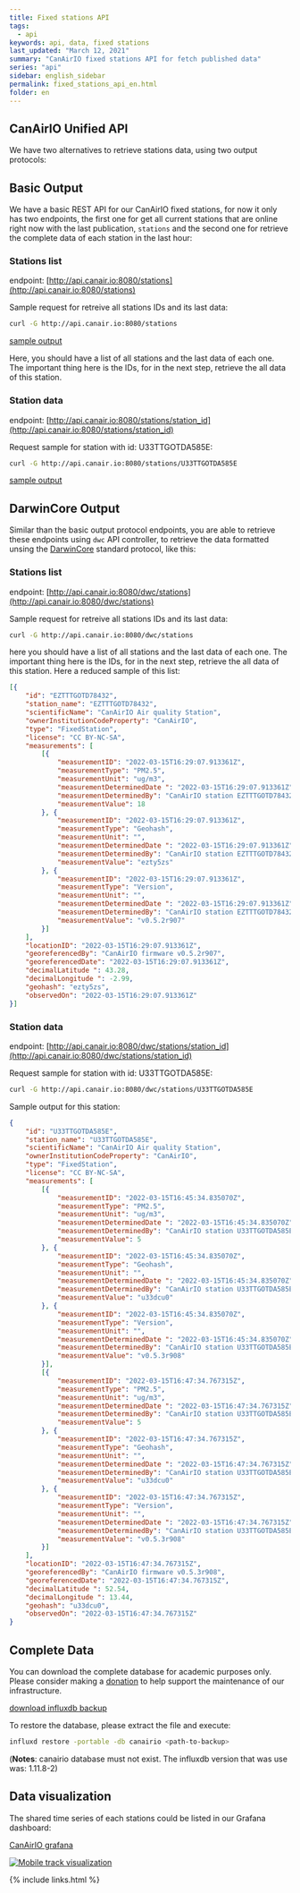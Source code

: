 ```yaml
---
title: Fixed stations API
tags:
  - api
keywords: api, data, fixed stations
last_updated: "March 12, 2021"
summary: "CanAirIO fixed stations API for fetch published data"
series: "api"
sidebar: english_sidebar
permalink: fixed_stations_api_en.html
folder: en
---
```


## CanAirIO Unified API

We have two alternatives to retrieve stations data, using two output protocols:

## Basic Output

We have a basic REST API for our CanAirIO fixed stations, for now it only has two endpoints, the first one for get all current stations that are online right now with the last publication, `stations` and the second one for retrieve the complete data of each station in the last hour:

### Stations list

endpoint: [http://api.canair.io:8080/stations](http://api.canair.io:8080/stations)

Sample request for retreive all stations IDs and its last data:

```bash
curl -G http://api.canair.io:8080/stations
```

[sample output](http://influxdb.canair.io:8080/data/api_stations_list_output_sample.json)

Here, you should have a list of all stations and the last data of each one. The important thing here is the IDs, for in the next step, retrieve the all data of this station.

### Station data

endpoint: [http://api.canair.io:8080/stations/station_id](http://api.canair.io:8080/stations/station_id)

Request sample for station with id: U33TTGOTDA585E:  

```bash
curl -G http://api.canair.io:8080/stations/U33TTGOTDA585E
```

[sample output](http://influxdb.canair.io:8080/data/api_station_output_sample.json)

## DarwinCore Output

Similar than the basic output protocol endpoints, you are able to retrieve these endpoints using `dwc` API controller, to retrieve the data formatted unsing the [DarwinCore](https://dwc.tdwg.org/terms/) standard protocol, like this:

### Stations list

endpoint: [http://api.canair.io:8080/dwc/stations](http://api.canair.io:8080/dwc/stations)

Sample request for retreive all stations IDs and its last data:

```bash
curl -G http://api.canair.io:8080/dwc/stations
```

here you should have a list of all stations and the last data of each one. The important thing here is the IDs, for in the next step, retrieve the all data of this station. Here a reduced sample of this list:

```json
[{
	"id": "EZTTTGOTD78432",
	"station_name": "EZTTTGOTD78432",
	"scientificName": "CanAirIO Air quality Station",
	"ownerInstitutionCodeProperty": "CanAirIO",
	"type": "FixedStation",
	"license": "CC BY-NC-SA",
	"measurements": [
		[{
			"measurementID": "2022-03-15T16:29:07.913361Z",
			"measurementType": "PM2.5",
			"measurementUnit": "ug/m3",
			"measurementDeterminedDate ": "2022-03-15T16:29:07.913361Z",
			"measurementDeterminedBy": "CanAirIO station EZTTTGOTD78432",
			"measurementValue": 18
		}, {
			"measurementID": "2022-03-15T16:29:07.913361Z",
			"measurementType": "Geohash",
			"measurementUnit": "",
			"measurementDeterminedDate ": "2022-03-15T16:29:07.913361Z",
			"measurementDeterminedBy": "CanAirIO station EZTTTGOTD78432",
			"measurementValue": "ezty5zs"
		}, {
			"measurementID": "2022-03-15T16:29:07.913361Z",
			"measurementType": "Version",
			"measurementUnit": "",
			"measurementDeterminedDate ": "2022-03-15T16:29:07.913361Z",
			"measurementDeterminedBy": "CanAirIO station EZTTTGOTD78432",
			"measurementValue": "v0.5.2r907"
		}]
	],
	"locationID": "2022-03-15T16:29:07.913361Z",
	"georeferencedBy": "CanAirIO firmware v0.5.2r907",
	"georeferencedDate": "2022-03-15T16:29:07.913361Z",
	"decimalLatitude ": 43.28,
	"decimalLongitude ": -2.99,
	"geohash": "ezty5zs",
	"observedOn": "2022-03-15T16:29:07.913361Z"
}]
```

### Station data

endpoint: [http://api.canair.io:8080/dwc/stations/station_id](http://api.canair.io:8080/dwc/stations/station_id)

Request sample for station with id: U33TTGOTDA585E:  

```bash
curl -G http://api.canair.io:8080/dwc/stations/U33TTGOTDA585E
```

Sample output for this station:

```json
{
	"id": "U33TTGOTDA585E",
	"station_name": "U33TTGOTDA585E",
	"scientificName": "CanAirIO Air quality Station",
	"ownerInstitutionCodeProperty": "CanAirIO",
	"type": "FixedStation",
	"license": "CC BY-NC-SA",
	"measurements": [
		[{
			"measurementID": "2022-03-15T16:45:34.835070Z",
			"measurementType": "PM2.5",
			"measurementUnit": "ug/m3",
			"measurementDeterminedDate ": "2022-03-15T16:45:34.835070Z",
			"measurementDeterminedBy": "CanAirIO station U33TTGOTDA585E",
			"measurementValue": 5
		}, {
			"measurementID": "2022-03-15T16:45:34.835070Z",
			"measurementType": "Geohash",
			"measurementUnit": "",
			"measurementDeterminedDate ": "2022-03-15T16:45:34.835070Z",
			"measurementDeterminedBy": "CanAirIO station U33TTGOTDA585E",
			"measurementValue": "u33dcu0"
		}, {
			"measurementID": "2022-03-15T16:45:34.835070Z",
			"measurementType": "Version",
			"measurementUnit": "",
			"measurementDeterminedDate ": "2022-03-15T16:45:34.835070Z",
			"measurementDeterminedBy": "CanAirIO station U33TTGOTDA585E",
			"measurementValue": "v0.5.3r908"
		}],
		[{
			"measurementID": "2022-03-15T16:47:34.767315Z",
			"measurementType": "PM2.5",
			"measurementUnit": "ug/m3",
			"measurementDeterminedDate ": "2022-03-15T16:47:34.767315Z",
			"measurementDeterminedBy": "CanAirIO station U33TTGOTDA585E",
			"measurementValue": 5
		}, {
			"measurementID": "2022-03-15T16:47:34.767315Z",
			"measurementType": "Geohash",
			"measurementUnit": "",
			"measurementDeterminedDate ": "2022-03-15T16:47:34.767315Z",
			"measurementDeterminedBy": "CanAirIO station U33TTGOTDA585E",
			"measurementValue": "u33dcu0"
		}, {
			"measurementID": "2022-03-15T16:47:34.767315Z",
			"measurementType": "Version",
			"measurementUnit": "",
			"measurementDeterminedDate ": "2022-03-15T16:47:34.767315Z",
			"measurementDeterminedBy": "CanAirIO station U33TTGOTDA585E",
			"measurementValue": "v0.5.3r908"
		}]
	],
	"locationID": "2022-03-15T16:47:34.767315Z",
	"georeferencedBy": "CanAirIO firmware v0.5.3r908",
	"georeferencedDate": "2022-03-15T16:47:34.767315Z",
	"decimalLatitude ": 52.54,
	"decimalLongitude ": 13.44,
	"geohash": "u33dcu0",
	"observedOn": "2022-03-15T16:47:34.767315Z"
}
```

## Complete Data

You can download the complete database for academic purposes only. Please consider making a [donation](https://github.com/kike-canaries/canairio_firmware?tab=readme-ov-file#donations) to help support the maintenance of our infrastructure.

[download influxdb backup](http://influxdb.canair.io:8080/data/)

To restore the database, please extract the file and execute:

```bash
influxd restore -portable -db canairio <path-to-backup>
```

(**Notes**: canairio database must not exist. The influxdb version that was use was: 1.11.8-2)

## Data visualization

The shared time series of each stations could be listed in our Grafana dashboard:

[CanAirIO grafana](https://grafana.canair.io)

[![Mobile track visualization](/docs/images/grafana_sample.jpg)](https://grafana.canair.io)

{% include links.html %}

